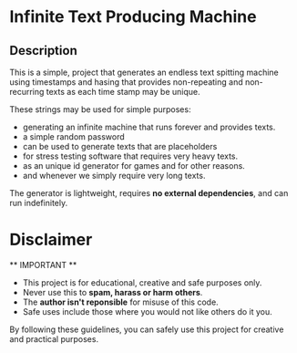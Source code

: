 # Infinite Text Producing Machine
## Description 
This is a simple, project that generates an endless text spitting machine using timestamps and hasing that provides non-repeating and non-recurring texts as each time stamp may be unique.

These strings may be used for simple purposes:
  - generating an infinite machine that runs forever and provides texts.
  - a simple random password
  - can be used to generate texts that are placeholders 
  - for stress testing software that requires very heavy texts.
  - as an unique id generator for games and for other reasons.
  - and whenever we simply require very long texts.


The generator is lightweight, requires **no external dependencies**, and can run indefinitely.

# Disclaimer
** IMPORTANT **
- This project is for educational, creative and safe purposes only.
- Never use this to **spam, harass or harm others**.
- The **author isn't reponsible** for misuse of this code.
- Safe uses include those where you would not like others do it you.

By following these guidelines, you can safely use this project for creative and practical purposes.
